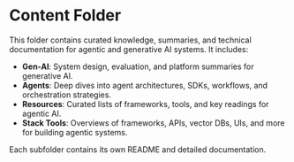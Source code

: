 # Content Folder

This folder contains curated knowledge, summaries, and technical documentation for agentic and generative AI systems. It includes:

- **Gen-AI**: System design, evaluation, and platform summaries for generative AI.
- **Agents**: Deep dives into agent architectures, SDKs, workflows, and orchestration strategies.
- **Resources**: Curated lists of frameworks, tools, and key readings for agentic AI.
- **Stack Tools**: Overviews of frameworks, APIs, vector DBs, UIs, and more for building agentic systems.

Each subfolder contains its own README and detailed documentation. 